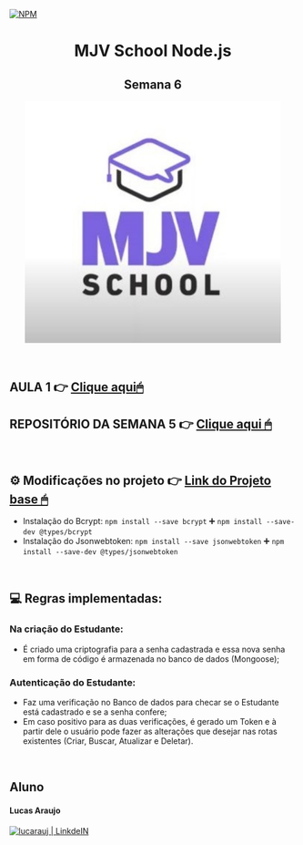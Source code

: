 [![NPM](https://img.shields.io/npm/l/react)](https://github.com/lucarauj/School-Node-MJV-Semana-6/blob/main/LICENSE)

<h1 align="center">MJV School Node.js </h1>
<h2 align="center">Semana 6 </h2>

<p align="center"><img width="450px" src="https://github.com/lucarauj/assets/blob/main/MJV%20School.jpg" /></p>

<br> 

## AULA 1 👉 [Clique aqui🖱](./Aula%201)
## REPOSITÓRIO DA SEMANA 5 👉 [Clique aqui 🖱](https://github.com/lucarauj/School-Node-MJV-Semana-5)

<br>

## ⚙ Modificações no projeto 👉 [Link do Projeto base 🖱](https://github.com/lucarauj/School-Node-MJV-Semana-5/tree/main/Aula%202/projeto-school-node%202)

- Instalação do Bcrypt: ```npm install --save bcrypt``` ➕ ```npm install --save-dev @types/bcrypt```
- Instalação do Jsonwebtoken: ```npm install --save jsonwebtoken``` ➕ ```npm install --save-dev @types/jsonwebtoken```


<br>

## 💻 Regras implementadas:

### Na criação do Estudante:
- É criado uma criptografia para a senha cadastrada e essa nova senha em forma de código é armazenada no banco de dados (Mongoose);

### Autenticação do Estudante: 
- Faz uma verificação no Banco de dados para checar se o Estudante está cadastrado e se a senha confere;
- Em caso positivo para as duas verificações, é gerado um Token e à partir dele o usuário pode fazer as alterações que desejar nas rotas existentes (Criar, Buscar, Atualizar e Deletar).

<br>

## Aluno

#### Lucas Araujo

<a href="https://www.linkedin.com/in/lucarauj"><img alt="lucarauj | LinkdeIN" width="40px" src="https://user-images.githubusercontent.com/43545812/144035037-0f415fc7-9f96-4517-a370-ccc6e78a714b.png" /></a>
